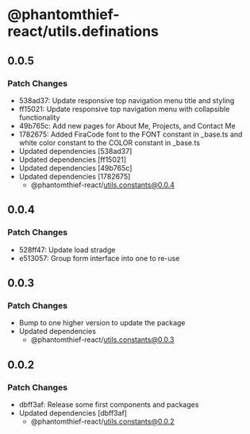 # @phantomthief-react/utils.definations

## 0.0.5

### Patch Changes

- 538ad37: Update responsive top navigation menu title and styling
- ff15021: Update responsive top navigation menu with collapsible functionality
- 49b765c: Add new pages for About Me, Projects, and Contact Me
- 1782675: Added FiraCode font to the FONT constant in \_base.ts and white color constant to the COLOR constant in \_base.ts
- Updated dependencies [538ad37]
- Updated dependencies [ff15021]
- Updated dependencies [49b765c]
- Updated dependencies [1782675]
  - @phantomthief-react/utils.constants@0.0.4

## 0.0.4

### Patch Changes

- 528ff47: Update load stradge
- e513057: Group form interface into one to re-use

## 0.0.3

### Patch Changes

- Bump to one higher version to update the package
- Updated dependencies
  - @phantomthief-react/utils.constants@0.0.3

## 0.0.2

### Patch Changes

- dbff3af: Release some first components and packages
- Updated dependencies [dbff3af]
  - @phantomthief-react/utils.constants@0.0.2
